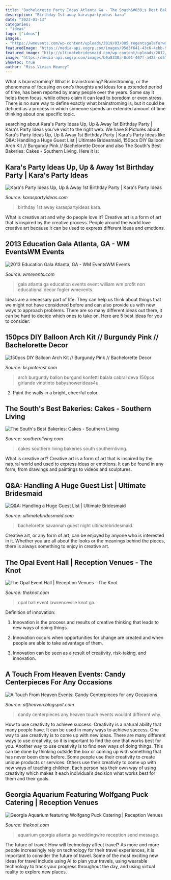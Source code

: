 ```yaml
---
title: "Bachelorette Party Ideas Atlanta Ga - The South&#039;s Best Bakeries: Cakes"
description: "Birthday 1st away karaspartyideas kara"
date: "2023-01-13"
categories:
- "ideas"
tags: ["ideas"]
images:
- "https://wmevents.com/wp-content/uploads/2019/03/085_regentsgalaforwmevents_pwp2013.jpg"
featuredImage: "https://media-api.xogrp.com/images/95d3f641-43c6-4cbb-9fe1-64ab90904d50~rs_720.480"
featured_image: "http://ultimatebridesmaid.com/wp-content/uploads/2012/05/p4140648.jpg"
image: "https://media-api.xogrp.com/images/b0a8330a-0c01-407f-a423-cd57da9dcff8~rs_720.480"
ShowToc: true
author: "Miss Vivian Heaney"
---
```



What is brainstroming?
What is brainstroming? Brainstroming, or the phenomena of focusing on one’s thoughts and ideas for a extended period of time, has been reported by many people over the years. Some say it helps them focus, while others claim it can lead to boredom or even stress. There is no sure way to define exactly what brainstroming is, but it could be defined as a process in which someone spends an extended amount of time thinking about one specific topic.

	

		
searching about Kara&#039;s Party Ideas Up, Up &amp; Away 1st Birthday Party | Kara&#039;s Party Ideas you've visit to the right web. We have 8 Pictures about Kara&#039;s Party Ideas Up, Up &amp; Away 1st Birthday Party | Kara&#039;s Party Ideas like Q&amp;A: Handling a Huge Guest List | Ultimate Bridesmaid, 150pcs DIY Balloon Arch Kit // Burgundy Pink // Bachelorette Decor and also The South&#039;s Best Bakeries: Cakes - Southern Living. Here it is:
		
    
## Kara&#039;s Party Ideas Up, Up &amp; Away 1st Birthday Party | Kara&#039;s Party Ideas

<img loading=lazy src="http://karaspartyideas.com/wp-content/uploads/2017/02/Up-Up-Away-1st-Birthday-Party-via-Karas-Party-Ideas-KarasPartyIdeas.com14.jpeg" onerror="this.onerror=null;this.src='https://tse3.mm.bing.net/th?id=OIP.XA774jmc8s99XbqmY3Ti1gHaLH&amp;pid=15.1';" alt="Kara&#039;s Party Ideas Up, Up &amp; Away 1st Birthday Party | Kara&#039;s Party Ideas">

_Source: karaspartyideas.com_

>birthday 1st away karaspartyideas kara. 

	

What is creative art and why do people love it?
Creative art is a form of art that is inspired by the creative process. People around the world love creative art because it can be used to express different ideas and emotions.

    
## 2013 Education Gala Atlanta, GA - WM EventsWM Events

<img loading=lazy src="https://wmevents.com/wp-content/uploads/2019/03/085_regentsgalaforwmevents_pwp2013.jpg" onerror="this.onerror=null;this.src='https://tse2.mm.bing.net/th?id=OIP.tI5NgQGOTYKXAqm5QM2fHAHaE7&amp;pid=15.1';" alt="2013 Education Gala Atlanta, GA - WM EventsWM Events">

_Source: wmevents.com_

>gala atlanta ga education events event william wm profit non educational decor fogler wmevents. 

	

Ideas are a necessary part of life. They can help us think about things that we might not have considered before and can also provide us with new ways to approach problems. There are so many different ideas out there, it can be hard to decide which ones to take on. Here are 5 best ideas for you to consider: 

    
## 150pcs DIY Balloon Arch Kit // Burgundy Pink // Bachelorette Decor

<img loading=lazy src="https://i.pinimg.com/736x/7d/3a/bb/7d3abb54cf55e4d5e6887efa2ace47ba.jpg" onerror="this.onerror=null;this.src='https://tse2.mm.bing.net/th?id=OIP.yvuzIho-9Cp3Lsl8blOa6AHaHa&amp;pid=15.1';" alt="150pcs DIY Balloon Arch Kit // Burgundy Pink // Bachelorette Decor">

_Source: br.pinterest.com_

>arch burgundy ballon burgund konfetti balala cabral deva 150pcs girlande vinotinto babyshowerideas4u. 

	

2. Paint the walls in a bright, cheerful color.

    
## The South&#039;s Best Bakeries: Cakes - Southern Living

<img loading=lazy src="https://img1.southernliving.timeinc.net/sites/default/files/styles/story_card_hero/public/image/2016/01/main/1148003_local_maxie_b_cmr-0796.jpg?itok=Ej9Aewb1" onerror="this.onerror=null;this.src='https://tse1.mm.bing.net/th?id=OIP.bcW7NbJoX4ycd3XA2QBmTgHaEK&amp;pid=15.1';" alt="The South&#039;s Best Bakeries: Cakes - Southern Living">

_Source: southernliving.com_

>cakes southern living bakeries south southernliving. 

	

What is creative art?
Creative art is a form of art that is inspired by the natural world and used to express ideas or emotions. It can be found in any form, from drawings and paintings to videos and sculptures.

    
## Q&amp;A: Handling A Huge Guest List | Ultimate Bridesmaid

<img loading=lazy src="http://ultimatebridesmaid.com/wp-content/uploads/2012/05/p4140648.jpg" onerror="this.onerror=null;this.src='https://tse1.mm.bing.net/th?id=OIP.C-5KVmq0-aWJp1M_lKT49gHaE6&amp;pid=15.1';" alt="Q&amp;A: Handling a Huge Guest List | Ultimate Bridesmaid">

_Source: ultimatebridesmaid.com_

>bachelorette savannah guest night ultimatebridesmaid. 

	

Creative art, or any form of art, can be enjoyed by anyone who is interested in it. Whether you are all about the looks or the meanings behind the pieces, there is always something to enjoy in creative art.

    
## The Opal Event Hall | Reception Venues - The Knot

<img loading=lazy src="https://media-api.xogrp.com/images/b0a8330a-0c01-407f-a423-cd57da9dcff8~rs_720.480" onerror="this.onerror=null;this.src='https://tse4.mm.bing.net/th?id=OIP.TwQRN2t5rLUF1D7JPg71rAHaE8&amp;pid=15.1';" alt="The Opal Event Hall | Reception Venues - The Knot">

_Source: theknot.com_

>opal hall event lawrenceville knot ga. 

	

Definition of innovation:
1. Innovation is the process and results of creative thinking that leads to new ways of doing things.
2. Innovation occurs when opportunities for change are created and when people are able to take advantage of them.

3. Innovation can be seen as a result of creativity, risk-taking, and innovation.

    
## A Touch From Heaven Events: Candy Centerpieces For Any Occasions

<img loading=lazy src="http://4.bp.blogspot.com/-KgY6p_Ywygg/UHTO9CVVBxI/AAAAAAAAAYY/k_nD7z7nSBs/s1600/DSCI0587.JPG" onerror="this.onerror=null;this.src='https://tse3.mm.bing.net/th?id=OIP.Fdzci8J96-2NaUgoKf4QwQHaJ4&amp;pid=15.1';" alt="A Touch From Heaven Events: Candy Centerpieces for any Occasions">

_Source: atfheaven.blogspot.com_

>candy centerpieces any heaven touch events wouldnt different why. 

	

How to use creativity to achieve success:
Creativity is a natural ability that many people have. It can be used in many ways to achieve success. One way to use creativity is to come up with new ideas. There are many different ways to use creativity, so it is important to find the one that works best for you. Another way to use creativity is to find new ways of doing things. This can be done by thinking outside the box or coming up with something that has never been done before. Some people use their creativity to create unique products or services. Others use their creativity to come up with new ways of teaching children. Each person has their own way of using creativity which makes it each individual’s decision what works best for them and their goals.

    
## Georgia Aquarium Featuring Wolfgang Puck Catering | Reception Venues

<img loading=lazy src="https://media-api.xogrp.com/images/95d3f641-43c6-4cbb-9fe1-64ab90904d50~rs_720.480" onerror="this.onerror=null;this.src='https://tse3.mm.bing.net/th?id=OIP.dVuVwOtPIdLJOFhifM3BfgHaE8&amp;pid=15.1';" alt="Georgia Aquarium featuring Wolfgang Puck Catering | Reception Venues">

_Source: theknot.com_

>aquarium georgia atlanta ga weddingwire reception send message. 

	

The future of travel: How will technology affect travel?
As more and more people increasingly rely on technology for their travel experiences, it is important to consider the future of travel. Some of the most exciting new ideas for travel include using AI to plan your travels, using wearable technology to track your progress throughout the day, and using virtual reality to explore new places.

